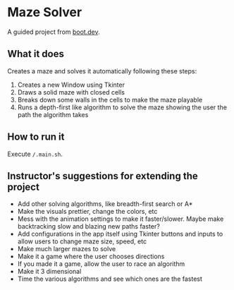 # Maze Solver

A guided project from [boot.dev](https://boot.dev).

## What it does

Creates a maze and solves it automatically following these steps:

1. Creates a new Window using Tkinter
2. Draws a solid maze with closed cells
3. Breaks down some walls in the cells to make the maze playable
4. Runs a depth-first like algorithm to solve the maze showing the user the path the algorithm takes

## How to run it

Execute `/.main.sh`.

## Instructor's suggestions for extending the project

- Add other solving algorithms, like breadth-first search or A*
- Make the visuals prettier, change the colors, etc
- Mess with the animation settings to make it faster/slower. Maybe make backtracking slow and blazing new paths faster?
- Add configurations in the app itself using Tkinter buttons and inputs to allow users to change maze size, speed, etc
- Make much larger mazes to solve
- Make it a game where the user chooses directions
- If you made it a game, allow the user to race an algorithm
- Make it 3 dimensional
- Time the various algorithms and see which ones are the fastest

